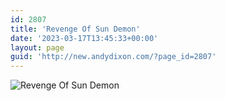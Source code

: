 ```yaml
---
id: 2807
title: 'Revenge Of Sun Demon'
date: '2023-03-17T13:45:33+00:00'
layout: page
guid: 'http://new.andydixon.com/?page_id=2807'
---
```


![Revenge Of Sun Demon](https://i0.wp.com/assets.g8x2.ldn.idrivee2-23.com/posters/Revenge%20Of%20Sun%20Demon%2001.jpg?w=1200&ssl=1 "Revenge Of Sun Demon")